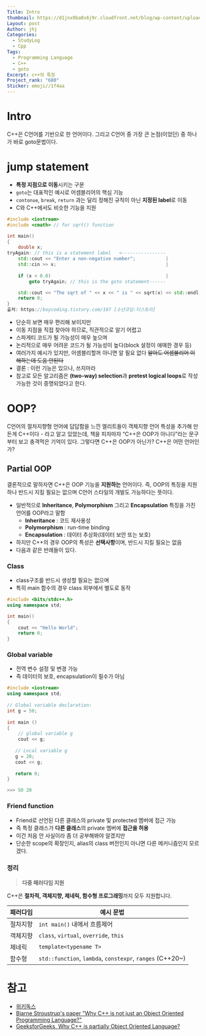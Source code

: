 ```yaml
---
Title: Intro
thumbnail: https://d1jnx9ba8s6j9r.cloudfront.net/blog/wp-content/uploads/2019/08/Object-Oriented-Programming-in-C-1.jpg
Layout: post
Author: jhj
Categories:
  - StudyLog
  - Cpp
Tags:
  - Programming Language
  - C++
  - goto
Excerpt: c++의 특징
Project_rank: "680"
Sticker: emoji//1f4aa
---
```


# Intro

C++은 C언어를 기반으로 한 언어이다. 그리고 C언어 중 가장 큰 논점(이었던) 중 하나가 바로 goto문법이다.

# jump statement

- **특정 지점으로 이동**시키는 구문
- `goto`는 대표적인 예시로 어셈블리어의 핵심 기능
- `contonue`, `break`, `return` 과는 달리 정해진 규칙이 아닌 **지정된 label**로 이동
- C와 C++에서도 비슷한 기능을 지원

```cpp
#include <iostream>
#include <cmath> // for sqrt() function

int main()
{
    double x;
tryAgain: // this is a statement label   <----------------
    std::cout << "Enter a non-negative number";           |
    std::cin >> x;                                        |
																													|
    if (x < 0.0)                                          |
        goto tryAgain; // this is the goto statement------

    std::cout << "The sqrt of " << x << " is " << sqrt(x) << std::endl;
    return 0;
}
출처: https://boycoding.tistory.com/187 [소년코딩:티스토리]
```

- 단순히 보면 매우 편리해 보이지만
- 이동 지점을 직접 찾아야 하므로, 직관적으로 알기 어렵고
- 스파게티 코드가 될 가능성이 매우 높으며
- 논리적으로 매우 어려운 코드가 될 가능성이 높다(block 설정이 애매한 경우 등)
- 여러가지 예시가 있지만, 어셈블리할꺼 아니면 알 필요 없다 ~~알아도 어셈블리어 이해하는데 도움 안된다~~
- 결론 : 이런 기능은 있으나, 쓰지마라
- 참고로 모든 알고리즘은 **(two-way) selection**과 **pretest logical loops**로 작성 가능한 것이 증명되었다고 한다.

# OOP?

C언어의 절차지향형 언어에 답답함을 느낀 엘리트들이 객체지향 언어 특성을 추가해 만든게 C++이다 - 라고 알고 있었는데, 책을 피자마자 “C++은 OOP가 아니다”라는 문구부터 보고 충격먹은 기억이 있다. 
그렇다면 C++은 OOP가 아닌가? C++은 어떤 언어인가?

## Partial OOP

결론적으로 말하자면 C++은 OOP 기능을 **지원하는** 언어이다. 즉, OOP의 특징을 지원하나 반드시 지킬 필요는 없으며 C언어 스타일의 개발도 가능하다는 뜻이다.

- 일반적으로 **Inheritance**, **Polymorphism** 그리고 **Encapsulation** 특징을 가진 언어를 OOP라고 말함
    - **Inheritance** : 코드 재사용성
    - **Polymorphism** : run-time binding
    - **Encapsulation** : 데이터 추상화(데이터 보안 또는 보호)
- 하지만 C++의 경우 OOP의 특성은 **선택사항**이며, 반드시 지킬 필요는 없음
- 다음과 같은 반례들이 있다.

### Class

- class구조를 반드시 생성할 필요는 없으며
- 특히 main 함수의 경우 class 외부에서 별도로 동작

```cpp
#include <bits/stdc++.h>
using namespace std;

int main()
{
    cout << "Hello World";
    return 0;
}
```

### Global variable

- 전역 변수 설정 및 변경 가능
- 즉 데이터의 보호, encapsulation이 필수가 아님

```cpp
#include <iostream>
using namespace std;
 
// Global variable declaration:
int g = 50;
 
int main () 
{
    // global variable g
    cout << g;
    
   // Local variable g
   g = 20;
   cout << g;
 
   return 0;
}

>>> 50 20
```

### Friend function

- Friend로 선언된 다른 클래스의 private 및 protected 멤버에 접근 가능
- 즉 특정 클래스가 **다른 클래스**의 private 멤버에 **접근을 허용**
- 이건 처음 안 사실이라 좀 더 공부해봐야 알겠지만
- 단순한 scope의 확장인지, alias의 class 버전인지 아니면 다른 메커니즘인지 모르겠다.

### 정리

> **다중 패러다임 지원**
> 

C++은 **절차적, 객체지향, 제네릭, 함수형 프로그래밍**까지 모두 지원합니다.

| 패러다임 | 예시 문법 |
| --- | --- |
| 절차지향 | `int main()` 내에서 흐름제어 |
| 객체지향 | `class`, `virtual`, `override`, `this` |
| 제네릭 | `template<typename T>` |
| 함수형 | `std::function`, `lambda`, `constexpr`, `ranges` (C++20~) |

# 참고

- [위키독스](https://wikidocs.net/25044)
- [Bjarne Stroustrup's paper "Why C++ is not just an Object Oriented Programming Language?"](https://www.stroustrup.com/oopsla.pdf)
- [GeeksforGeeks, Why C++ is partially Object Oriented Language?](https://www.geeksforgeeks.org/c-partially-object-oriented-language)